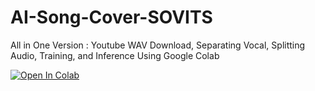 # AI-Song-Cover-SOVITS
All in One Version : Youtube WAV Download, Separating Vocal, Splitting Audio, Training, and Inference Using Google Colab

[![Open In Colab](https://colab.research.google.com/assets/colab-badge.svg)](https://colab.research.google.com/github/ardha27/AI-Song-Cover-SOVITS/blob/main/AI_Song_Cover_SOVITS.ipynb)
